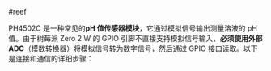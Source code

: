 #reef  

PH4502C 是一种常见的**pH 值传感器模块**，它通过模拟信号输出测量溶液的 pH 值。由于树莓派 Zero 2 W 的 GPIO 引脚不直接支持模拟信号输入，**必须使用外部 ADC**（模数转换器）将模拟信号转为数字信号，然后通过 GPIO 接口读取。以下是连接和通信的详细步骤：






